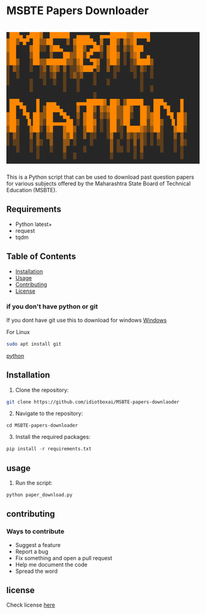# MSBTE Papers Downloader
<h1 align="center">
  <a href="https://github.com/s0md3v/XSStrike"><img src="https://github.com/idiotboxai/MSBTE-papers-downlaoder/blob/main/image1.png">
 </a>
</h1>


This is a Python script that can be used to download past question papers for various subjects offered by the Maharashtra State Board of Technical Education (MSBTE).
## Requirements

* Python latest+
* request
* tqdm


## Table of Contents

- [Installation](#installation)
- [Usage](#usage)
- [Contributing](#contributing)
- [License](#license) 

### if you don't have python or git 
If you dont have git use this to download for windows 
<a href="https://git-scm.com/download/win">Windows</a>

For Linux 
```bash
sudo apt install git
```
<a href="https://www.python.org">python</a>
## Installation
1. Clone the repository:
```bash
git clone https://github.com/idiotboxai/MSBTE-papers-downlaoder
```

2. Navigate to the repository:
```git
cd MSBTE-papers-downloader
```
3. Install the required packages:
```python
pip install -r requirements.txt
```
## usage
1. Run the script:
```python
python paper_download.py
```
## contributing
### Ways to contribute

* Suggest a feature
* Report a bug
* Fix something and open a pull request
* Help me document the code
* Spread the word
## license
Check license <a href="https://github.com/idiotboxai/MSBTE-papers-downlaoder/blob/main/LICENSE">here </a>
